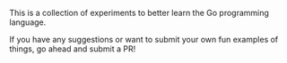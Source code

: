 This is a collection of experiments to better learn the Go programming language.

If you have any suggestions or want to submit your own fun examples of things, go ahead and submit a PR!
